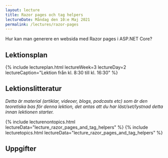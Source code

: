 ```yaml
---
layout: lecture
title: Razor pages och tag helpers
lectureDate: Måndag den 10:e Maj 2021
permalink: /lectures/razor-pages
---
```


Hur kan man generere en websida med Razor pages i ASP.NET Core?

## Lektionsplan

{% include lectureplan.html lectureWeek=3 lectureDay=2 lectureCaption="Lektion från kl. 8:30 till kl. 16:30" %}

## Lektionslitteratur
*Detta är material (artiklar, videoer, blogs, podcasts etc) som är den teoretiska bas för denna lektion, det antas att du har läst/set/lystnad detta innan lektionen starter.*

{% include lecturenontopics.html lectureData="lecture_razor_pages_and_tag_helpers" %}
{% include lecturetopics.html lectureData="lecture_razor_pages_and_tag_helpers" %}

## Uppgifter
